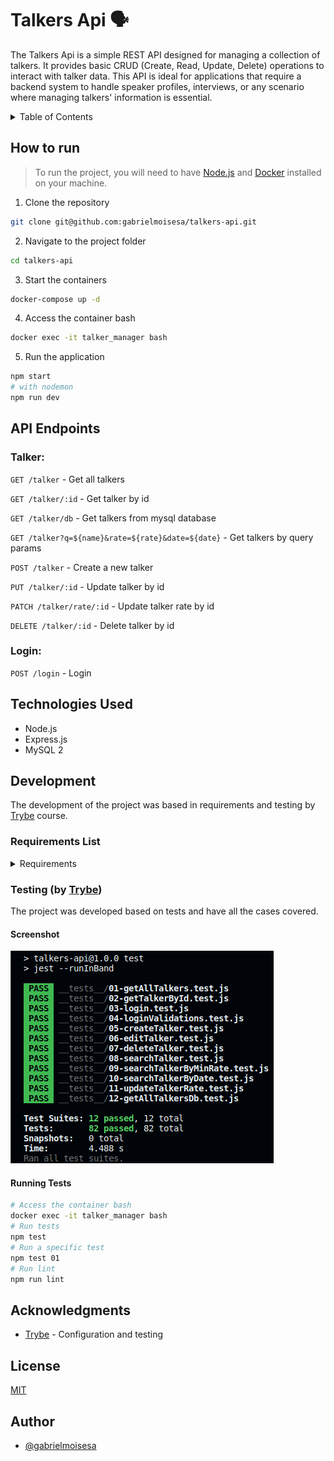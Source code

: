 # Talkers Api 🗣️

The Talkers Api is a simple REST API designed for managing a collection of talkers. It provides basic CRUD (Create, Read, Update, Delete) operations to interact with talker data. This API is ideal for applications that require a backend system to handle speaker profiles, interviews, or any scenario where managing talkers' information is essential.

<details>
  <summary>Table of Contents</summary>

  1. [How to run](#how-to-run) 
  2. [API Endpoints](#api-endpoints)
     - [Talker](#talker)
     - [Login](#login)
  3. [Technologies Used](#technologies-used)
  4. [Development](#development)
     - [Requirements List](#requirements-list)
     - [Testing](#testing-by-trybe)
  5. [Acknowledgments](#acknowledgments)
  6. [License](#license)
  7. [Author](#author) 
</details>

## How to run
> To run the project, you will need to have [Node.js](https://nodejs.org/en/) and [Docker](https://www.docker.com/) installed on your machine.

1. Clone the repository
```sh
git clone git@github.com:gabrielmoisesa/talkers-api.git
```

2. Navigate to the project folder
```sh
cd talkers-api
```

3. Start the containers
```sh
docker-compose up -d
```

4. Access the container bash
```sh
docker exec -it talker_manager bash
```

5. Run the application
```sh
npm start
# with nodemon
npm run dev
```

## API Endpoints

### Talker:

`GET /talker` - Get all talkers

`GET /talker/:id` - Get talker by id

`GET /talker/db` - Get talkers from mysql database

`GET /talker?q=${name}&rate=${rate}&date=${date}` - Get talkers by query params

`POST /talker` - Create a new talker

`PUT /talker/:id` - Update talker by id

`PATCH /talker/rate/:id` - Update talker rate by id

`DELETE /talker/:id` - Delete talker by id

### Login:

`POST /login` - Login

## Technologies Used

- Node.js
- Express.js
- MySQL 2 

## Development

The development of the project was based in requirements and testing by [Trybe](https://github.com/tryber) course.

### Requirements List

<details>
   <summary>Requirements</summary>

- [x] **1.** Create the GET /talker endpoint

- [x] **2.** Create the GET /talker/:id endpoint

- [x] **3.** Create the POST /login endpoint

- [x] **4.** Add validations for the /login endpoint

- [x] **5.** Create the POST /talker endpoint

- [x] **6.** Create the PUT /talker/:id endpoint

- [x] **7.** Create the DELETE /talker/:id endpoint

- [x] **8.** Create the GET /talker/search?q=searchTerm endpoint

- [x] **9.** Create the minRate=rateNumber query parameter in the GET /talker/search endpoint

- [x] **10.** Create the query parameter date=watchedDate in the GET /talker/search endpoint

- [x] **11.** Create the PATCH /talker/rate/:id endpoint

- [x] **12.** Create the GET /talker/db endpoint

</details>

### Testing (by [Trybe](https://github.com/tryber))

The project was developed based on tests and have all the cases covered.

#### Screenshot

![Tests Screenshot](./images/tests.png)

#### Running Tests

```sh
# Access the container bash
docker exec -it talker_manager bash
# Run tests
npm test
# Run a specific test
npm test 01
# Run lint
npm run lint
```

## Acknowledgments

- [Trybe](https://github.com/tryber) - Configuration and testing

## License

[MIT](LICENSE)

## Author

- [@gabrielmoisesa](https://github.com/gabrielmoisesa)